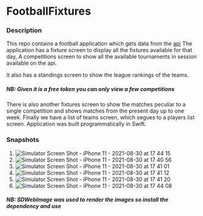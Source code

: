 # FootballFixtures

### Description
This repo contains a football application which gets data from the [api](https://www.football-data.org/documentation/quickstart)
The application has a fixture screen to display all the fixtures available for that day,
A competitions screen to show all the available tournaments in session available on the api.

It also has a standings screen to show the league rankings of the teams.

##### NB: Given it is a free token you can only view a few competitions

There is also another fixtures screen to show the matches peculiar to a single competition and shows matches from the present day up to one week.
Finally we have a list of teams screen, which segues to a players list screen.
Application was built programmatically in Swift.

### Snapshots
1. ![Simulator Screen Shot - iPhone 11 - 2021-08-30 at 17 44 15](https://user-images.githubusercontent.com/73330887/131375633-6bfe3341-ad94-4311-be92-9a30cd9faf79.png)
2. ![Simulator Screen Shot - iPhone 11 - 2021-08-30 at 17 40 56](https://user-images.githubusercontent.com/73330887/131375871-8f5335ee-d15b-4c50-a37c-f69878c08baf.png)
3. ![Simulator Screen Shot - iPhone 11 - 2021-08-30 at 17 41 01](https://user-images.githubusercontent.com/73330887/131375860-696816fb-c8e7-41e2-8b2d-762d08bd874a.png)
4. ![Simulator Screen Shot - iPhone 11 - 2021-08-30 at 17 41 12](https://user-images.githubusercontent.com/73330887/131375848-c8ece5da-18f9-4702-ab68-d2fc6871346d.png)
5. ![Simulator Screen Shot - iPhone 11 - 2021-08-30 at 17 41 20](https://user-images.githubusercontent.com/73330887/131375834-e0ec6e5c-c2a2-4eec-8466-255c365fa20a.png)
6. ![Simulator Screen Shot - iPhone 11 - 2021-08-30 at 17 44 08](https://user-images.githubusercontent.com/73330887/131375826-ec94e853-8b14-481d-acb5-908c8f4dbea8.png)

##### NB: SDWebImage was used to render the images so install the dependency and use

